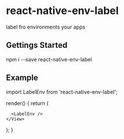 # react-native-env-label
label fro environments your apps

## Gettings Started
npm i --save react-native-env-label

## Example

import LabelEnv from 'react-native-env-label';

render() {
  return (
    <View>
      <App />

      <LabelEnv />
    </View>
  );
}